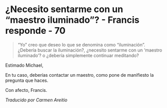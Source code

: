 # ¿Necesito sentarme con un “maestro iluminado”? - Francis responde - 70

>“Yo” creo que deseo lo que se denomina como “iluminación”. ¿Debería buscar la iluminación?, ¿necesito sentarme con un ‘maestro iluminado’? o ¿debería simplemente continuar meditando?

Estimado Michael,

En tu caso, deberías contactar un maestro, como pone de manifiesto la pregunta que haces.

Con afecto, Francis.

_Traducido por Carmen Areitio_